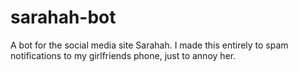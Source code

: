 # sarahah-bot
A bot for the social media site Sarahah. I made this entirely to spam notifications to my girlfriends phone, just to annoy her.
